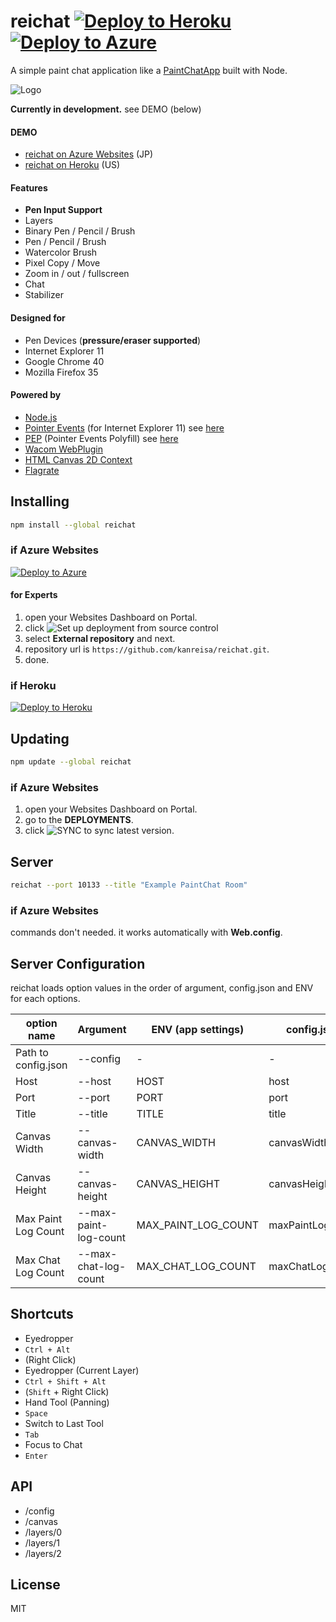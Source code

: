 # reichat [![Deploy to Heroku](https://www.herokucdn.com/deploy/button.png)](https://heroku.com/deploy) [![Deploy to Azure](https://azuredeploy.net/deploybutton.png)](https://azuredeploy.net/)
A simple paint chat application like a [PaintChatApp](http://hp.vector.co.jp/authors/VA016309/paintchat/download.html) built with Node.

![Logo](https://yabumi.cc/14b08e54b51e2abe7c7a55c7.svg)

**Currently in development.** see DEMO (below)

#### DEMO
* [reichat on Azure Websites](https://reichat-dev.azurewebsites.net/) (JP)
* [reichat on Heroku](https://reichat-dev.herokuapp.com/) (US)

#### Features
* **Pen Input Support**
* Layers
* Binary Pen / Pencil / Brush
* Pen / Pencil / Brush
* Watercolor Brush
* Pixel Copy / Move
* Zoom in / out / fullscreen
* Chat
* Stabilizer

#### Designed for
* Pen Devices (**pressure/eraser supported**)
* Internet Explorer 11
* Google Chrome 40
* Mozilla Firefox 35

#### Powered by
* [Node.js](http://nodejs.org/)
* [Pointer Events](http://www.w3.org/TR/pointerevents/) (for Internet Explorer 11) see [here](https://msdn.microsoft.com/en-us/library/ie/dn433244(v=vs.85).aspx) 
* [PEP](https://github.com/jquery/PEP) (Pointer Events Polyfill) see [here](https://msopentech.com/blog/2014/12/17/jquery-adopts-pointer-events/)
* [Wacom WebPlugin](http://www.wacomeng.com/web/)
* [HTML Canvas 2D Context](http://www.w3.org/TR/2dcontext/)
* [Flagrate](https://flagrate.org/)

## Installing
```bash
npm install --global reichat
```

### if Azure Websites
[![Deploy to Azure](http://azuredeploy.net/deploybutton.png)](https://azuredeploy.net/)

#### for Experts
1. open your Websites Dashboard on Portal.
2. click ![Set up deployment from source control](https://yabumi.cc/14b721a34bddfc874d1b3f1e.png)
3. select **External repository** and next.
4. repository url is `https://github.com/kanreisa/reichat.git`.
5. done.

### if Heroku
[![Deploy to Heroku](https://www.herokucdn.com/deploy/button.png)](https://heroku.com/deploy)

## Updating
```bash
npm update --global reichat
```

### if Azure Websites
1. open your Websites Dashboard on Portal.
2. go to the **DEPLOYMENTS**.
3. click ![SYNC](https://yabumi.cc/14b72219570b23ac4cf1d530.png) to sync latest version.

## Server
```bash
reichat --port 10133 --title "Example PaintChat Room"
```
### if Azure Websites
commands don't needed. it works automatically with **Web.config**.

## Server Configuration
reichat loads option values in the order of argument, config.json and ENV for each options.

option name         | Argument              | ENV (app settings)  | config.json      | default value
--------------------|-----------------------|---------------------|------------------|--------------
Path to config.json | --config              | -                   | -                | -
Host                | --host                | HOST                | host             | 0.0.0.0
Port                | --port                | PORT                | port             | 10133
Title               | --title               | TITLE               | title            | reichat
Canvas Width        | --canvas-width        | CANVAS_WIDTH        | canvasWidth      | 1920
Canvas Height       | --canvas-height       | CANVAS_HEIGHT       | canvasHeight     | 1080
Max Paint Log Count | --max-paint-log-count | MAX_PAINT_LOG_COUNT | maxPaintLogCount | 2000
Max Chat Log Count  | --max-chat-log-count  | MAX_CHAT_LOG_COUNT  | maxChatLogCount  | 200

## Shortcuts
* Eyedropper
 * `Ctrl + Alt`
 * (Right Click)
* Eyedropper (Current Layer)
 * `Ctrl + Shift + Alt`
 * (`Shift` + Right Click)
* Hand Tool (Panning)
 * `Space`
* Switch to Last Tool
 * `Tab`
* Focus to Chat
 * `Enter`

## API
* /config
* /canvas
* /layers/0
* /layers/1
* /layers/2

## License
MIT
